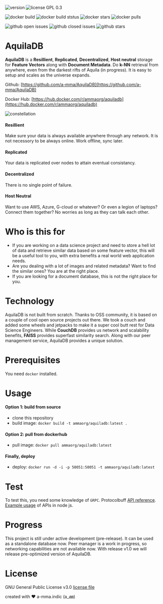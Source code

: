 ![version](https://img.shields.io/github/release-pre/a-mma/AquilaDB.svg) ![license GPL 0.3](https://img.shields.io/github/license/a-mma/AquilaDB.svg) 

![docker build](https://img.shields.io/docker/cloud/automated/ammaorg/aquiladb.svg) ![docker build ststus](https://img.shields.io/docker/cloud/build/ammaorg/aquiladb.svg) ![docker stars](https://img.shields.io/docker/stars/ammaorg/aquiladb.svg) ![docker pulls](https://img.shields.io/docker/pulls/ammaorg/aquiladb.svg) 

![github open issues](https://img.shields.io/github/issues-raw/a-mma/AquilaDB.svg) ![github closed issues](https://img.shields.io/github/issues-closed-raw/a-mma/AquilaDB.svg) ![github stars](https://img.shields.io/github/stars/a-mma/AquilaDB.svg?style=social) 

# AquilaDB
**AquilaDB** is a **Resillient**, **Replicated**, **Decentralized**, **Host neutral** storage for **Feature Vectors** along with **Document Metadata**. Do **k-NN** retrieval from anywhere, even from the darkest rifts of Aquila (in progress). It is easy to setup and scales as the universe expands.

Github: [https://github.com/a-mma/AquilaDB](https://github.com/a-mma/AquilaDB)

Docker Hub: [https://hub.docker.com/r/ammaorg/aquiladb](https://hub.docker.com/r/ammaorg/aquiladb)

![constellation](http://astronomyonline.org/Observation/Images/Constellations/ConstellationBig/Aquila.gif)

#### Resillient
Make sure your data is always available anywhere through any network. It is not necessory to be always online. Work offline, sync later.

#### Replicated
Your data is replicated over nodes to attain eventual consistancy. 

#### Decentralized
There is no single point of failure.

#### Host Neutral
Want to use AWS, Azure, G-cloud or whatever? Or even a legion of laptops? Connect them together? No worries as long as they can talk each other.

# Who is this for
* If you are working on a data science project and need to store a hell lot of data and retrieve similar data based on some feature vector, this will be a useful tool to you, with extra benefits a real world web application needs.
* Are you dealing with a lot of images and related metadata? Want to find the similar ones? You are at the right place.
* If you are looking for a document database, this is not the right place for you.

# Technology
AquilaDB is not built from scratch. Thanks to OSS community, it is based on a couple of cool open source projects out there. We took a couch and added some wheels and jetpacks to make it a super cool butt rest for Data Science Engineers. While **CouchDB** provides us network and scalability benefits, **FAISS** provides superfast similarity search. Along with our peer management service, AquilaDB provides a unique solution.

# Prerequisites
You need `docker` installed.

# Usage
#### Option 1: build from source
* clone this repository
* build image: `docker build -t ammaorg/aquiladb:latest .`
#### Option 2: pull from dockerhub
* pull image: `docker pull ammaorg/aquiladb:latest`
#### Finally, deploy
* deploy: `docker run -d -i -p 50051:50051 -t ammaorg/aquiladb:latest`

# Test
To test this, you need some knowledge of `GRPC`. 
Protocolbuff [API reference](https://github.com/a-mma/AquilaDB/blob/master/src/proto/vecdb.proto).
[Example usage](https://github.com/a-mma/AquilaDB/blob/master/src/test/client.js) of APIs in node js. 

# Progress
This project is still under active development (pre-release). It can be used as a standalone database now. Peer manager is a work in progress, so networking capabilities are not available now. With release v1.0 we will release pre-optimized version of AquilaDB.

# License
GNU General Public License v3.0 [license file](https://github.com/a-mma/AquilaDB/blob/master/LICENSE)

created with ❤️ a-mma.indic (a_മ്മ)
